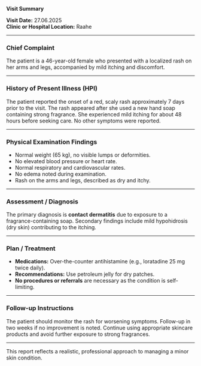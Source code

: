 

**Visit Summary**

**Visit Date:** 27.06.2025  
**Clinic or Hospital Location:** Raahe  

---

### **Chief Complaint**
The patient is a 46-year-old female who presented with a localized rash on her arms and legs, accompanied by mild itching and discomfort.

---

### **History of Present Illness (HPI)**
The patient reported the onset of a red, scaly rash approximately 7 days prior to the visit. The rash appeared after she used a new hand soap containing strong fragrance. She experienced mild itching for about 48 hours before seeking care. No other symptoms were reported.

---

### **Physical Examination Findings**
- Normal weight (65 kg), no visible lumps or deformities.
- No elevated blood pressure or heart rate.
- Normal respiratory and cardiovascular rates.
- No edema noted during examination.
- Rash on the arms and legs, described as dry and itchy.

---

### **Assessment / Diagnosis**
The primary diagnosis is **contact dermatitis** due to exposure to a fragrance-containing soap. Secondary findings include mild hypohidrosis (dry skin) contributing to the itching.

---

### **Plan / Treatment**
- **Medications:** Over-the-counter antihistamine (e.g., loratadine 25 mg twice daily).
- **Recommendations:** Use petroleum jelly for dry patches.
- **No procedures or referrals** are necessary as the condition is self-limiting.

---

### **Follow-up Instructions**
The patient should monitor the rash for worsening symptoms. Follow-up in two weeks if no improvement is noted. Continue using appropriate skincare products and avoid further exposure to strong fragrances.

--- 

This report reflects a realistic, professional approach to managing a minor skin condition.